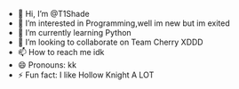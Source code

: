 - 👋 Hi, I’m @T1Shade
- 👀 I’m interested in Programming,well im new but im exited
- 🌱 I’m currently learning Python 
- 💞️ I’m looking to collaborate on Team Cherry XDDD
- 📫 How to reach me idk
- 😄 Pronouns: kk
- ⚡ Fun fact: I like Hollow Knight A LOT

<!---
T1Shade/T1Shade is a ✨ special ✨ repository because its `README.md` (this file) appears on your GitHub profile.
You can click the Preview link to take a look at your changes.
--->
